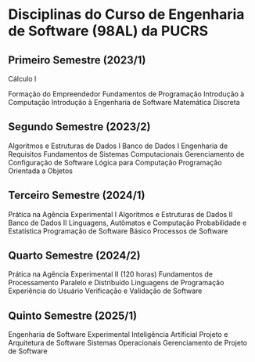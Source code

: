 # Disciplinas do Curso de Engenharia de Software (98AL) da PUCRS


## Primeiro Semestre (2023/1)

Cálculo I

Formação do Empreendedor
Fundamentos de Programação
Introdução à Computação
Introdução à Engenharia de Software
Matemática Discreta

## Segundo Semestre (2023/2)

Algoritmos e Estruturas de Dados I
Banco de Dados I
Engenharia de Requisitos
Fundamentos de Sistemas Computacionais
Gerenciamento de Configuração de Software
Lógica para Computação
Programação Orientada a Objetos

## Terceiro Semestre (2024/1)

Prática na Agência Experimental I
Algoritmos e Estruturas de Dados II
Banco de Dados II
Linguagens, Autômatos e Computação
Probabilidade e Estatística
Programação de Software Básico
Processos de Software

## Quarto Semestre (2024/2)

Prática na Agência Experimental II (120 horas)
Fundamentos de Processamento Paralelo e Distribuído
Linguagens de Programação
Experiência do Usuário
Verificação e Validação de Software

## Quinto Semestre (2025/1)

Engenharia de Software Experimental
Inteligência Artificial
Projeto e Arquitetura de Software
Sistemas Operacionais
Gerenciamento de Projeto de Software

<!--
## Sexto Semestre (2025/2)

Construção de Software
Fundamentos de Redes de Computadores
Infraestrutura para Gestão de Dados
Laboratório de Redes de Computadores
Métodos Formais para Computação
Sistemas de Planejamentos e Custos para Engenharia

## Sétimo Semestre (2026/1)

Engenharia Econômica
Infraestrutura de Tecnologia da Informação
Prática na Agência Experimental III (120 horas)
Psicologia e Gestão de Pessoas em TI
Simulação e Métodos Analíticos

## Oitavo Semestre (2026/2)

Engenharia e Gestão do Conhecimento
Melhoria de Processos de Software
Prática na Agência Experimental III (120 horas)
Segurança de Sistemas
